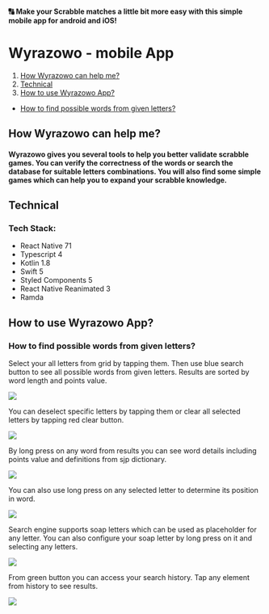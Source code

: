 #### 🔠 Make your Scrabble matches a little bit more easy with this simple mobile app for android and iOS! 

# Wyrazowo - mobile App
1. [How Wyrazowo can help me?](#how-wyrazowo-can-help-me?)
2. [Technical](#technical)
3. [How to use Wyrazowo App?](#how-to-use-wyrazowo-app?)
  - [How to find possible words from given letters?](#how-to-find-possible-words-from-given-letters?)

## How Wyrazowo can help me?
#### Wyrazowo gives you several tools to help you better validate scrabble games. You can verify the correctness of the words or search the database for suitable letters combinations. You will also find some simple games which can help you to expand your scrabble knowledge.

## Technical
### Tech Stack:
- React Native 71
- Typescript 4
- Kotlin 1.8
- Swift 5
- Styled Components 5
- React Native Reanimated 3
- Ramda

## How to use Wyrazowo App?
### How to find possible words from given letters?

Select your all letters from grid by tapping them.
Then use blue search button to see all possible words from given letters.
Results are sorted by word length and points value.

![](./src/assets/gif/basic_search.gif)

You can deselect specific letters by tapping them or clear all selected letters by tapping red clear button.

![](./src/assets/gif/deselect_letters.gif)

By long press on any word from results you can see word details including points value and definitions from sjp dictionary.

![](./src/assets/gif/possible_words_details.gif)

You can also use long press on any selected letter to determine its position in word.

![](./src/assets/gif/letters_position.gif)

Search engine supports soap letters which can be used as placeholder for any letter.
You can also configure your soap letter by long press on it and selecting any letters.

![](./src/assets/gif/soap_letters.gif)

From green button you can access your search history.
Tap any element from history to see results.

![](./src/assets/gif/search_history.gif)
